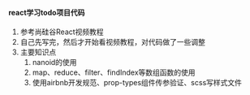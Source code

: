 #### react学习todo项目代码
1. 参考尚硅谷React视频教程
2. 自己先写完，然后才开始看视频教程，对代码做了一些调整
3. 主要知识点
   1. nanoid的使用
   2. map、reduce、filter、findIndex等数组函数的使用
   3. 使用airbnb开发规范、prop-types组件传参验证、scss写样式文件
